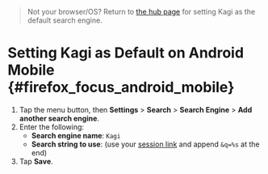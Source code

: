 > Not your browser/OS? Return to [the hub page](../../../kagi/getting-started/setting-default.md) for setting Kagi as the default search engine.
# Setting Kagi as Default on Android Mobile {#firefox_focus_android_mobile}

1. Tap the menu button, then **Settings** > **Search** > **Search Engine** > **Add another search engine**.
1. Enter the following:
	- **Search engine name**: `Kagi`
	- **Search string to use**: (use your [session link](https://kagi.com/settings?p=user_details) and append `&q=%s` at the end)
1. Tap **Save**.
